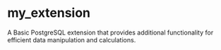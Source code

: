 # my_extension
A Basic PostgreSQL extension that provides additional functionality for efficient data manipulation and calculations.
